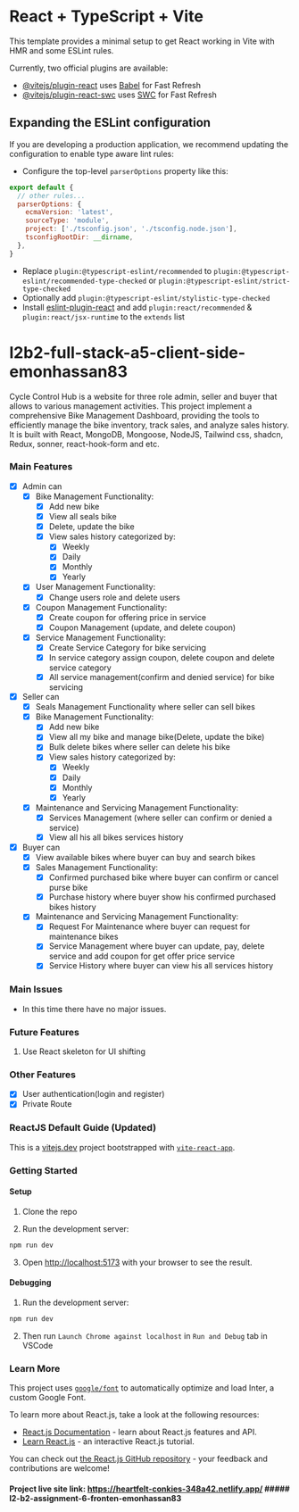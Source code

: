 # React + TypeScript + Vite

This template provides a minimal setup to get React working in Vite with HMR and some ESLint rules.

Currently, two official plugins are available:

- [@vitejs/plugin-react](https://github.com/vitejs/vite-plugin-react/blob/main/packages/plugin-react/README.md) uses [Babel](https://babeljs.io/) for Fast Refresh
- [@vitejs/plugin-react-swc](https://github.com/vitejs/vite-plugin-react-swc) uses [SWC](https://swc.rs/) for Fast Refresh

## Expanding the ESLint configuration

If you are developing a production application, we recommend updating the configuration to enable type aware lint rules:

- Configure the top-level `parserOptions` property like this:

```js
export default {
  // other rules...
  parserOptions: {
    ecmaVersion: 'latest',
    sourceType: 'module',
    project: ['./tsconfig.json', './tsconfig.node.json'],
    tsconfigRootDir: __dirname,
  },
}
```

- Replace `plugin:@typescript-eslint/recommended` to `plugin:@typescript-eslint/recommended-type-checked` or `plugin:@typescript-eslint/strict-type-checked`
- Optionally add `plugin:@typescript-eslint/stylistic-type-checked`
- Install [eslint-plugin-react](https://github.com/jsx-eslint/eslint-plugin-react) and add `plugin:react/recommended` & `plugin:react/jsx-runtime` to the `extends` list
# l2b2-full-stack-a5-client-side-emonhassan83

Cycle Control Hub is a website for three role admin, seller and buyer that allows to various management activities. This project implement a comprehensive Bike Management Dashboard, providing the tools to efficiently manage the bike inventory, track sales, and analyze sales history. It is built with React, MongoDB, Mongoose, NodeJS, Tailwind css, shadcn, Redux, sonner, react-hook-form and etc.

### Main Features
- [x] Admin can
  - [x] Bike Management Functionality:
    - [x] Add new bike
    - [x] View all seals bike
    - [x] Delete, update the bike
    - [x] View sales history categorized by:
      - [x] Weekly
      - [x] Daily
      - [x] Monthly
      - [x] Yearly
  - [x] User Management Functionality:
    - [x] Change users role and delete users
  - [x] Coupon Management Functionality:
    - [x] Create coupon for offering price in service
    - [x] Coupon Management (update, and delete coupon)
  - [x] Service Management Functionality:
    - [x] Create Service Category for bike servicing
    - [x] In service category assign coupon, delete coupon and delete service category
    - [x] All service management(confirm and denied service) for bike servicing

- [x] Seller can
  - [x] Seals Management Functionality where seller can sell bikes
  - [x] Bike Management Functionality:
    - [x] Add new bike
    - [x] View all my bike and manage bike(Delete, update the bike)
    - [x] Bulk delete bikes where seller can delete his bike
    - [x] View sales history categorized by:
      - [x] Weekly
      - [x] Daily
      - [x] Monthly
      - [x] Yearly
  - [x] Maintenance and Servicing Management Functionality:
    - [x] Services Management (where seller can confirm or denied a service)
    - [x] View all his all bikes services history

- [x] Buyer can
  - [x] View available bikes where buyer can buy and search bikes
  - [x] Sales Management Functionality:
    - [x] Confirmed purchased bike where buyer can confirm or cancel purse bike
    - [x] Purchase history where buyer show his confirmed purchased bikes history
  - [x] Maintenance and Servicing Management Functionality:
    - [x] Request For Maintenance where buyer can request for maintenance bikes
    - [x] Service Management where buyer can update, pay, delete service and add coupon for get offer price service
    - [x] Service History where buyer can view his all services history

### Main Issues
* In this time there have no major issues.

### Future Features
1. Use React skeleton for UI shifting

### Other Features
  - [x] User authentication(login and register)
  - [x] Private Route

### ReactJS Default Guide (Updated)

This is a [vitejs.dev](https://vitejs.dev/) project bootstrapped with [`vite-react-app`](https://github.com/vitejs/vite).


### Getting Started

#### Setup

1. Clone the repo

2. Run the development server:

```bash
npm run dev
```

3. Open [http://localhost:5173](http://localhost:5173) with your browser to see the result.

#### Debugging

1. Run the development server:

```bash
npm run dev
```

2. Then run `Launch Chrome against localhost` in `Run and Debug` tab in VSCode

### Learn More

This project uses [`google/font`](https://fonts.google.com/) to automatically optimize and load Inter, a custom Google Font.

To learn more about React.js, take a look at the following resources:

- [React.js Documentation](https://react.dev/learn) - learn about React.js features and API.
- [Learn React.js](https://react.dev/learn) - an interactive React.js tutorial.

You can check out [the React.js GitHub repository](https://github.com/reactjs/react.dev) - your feedback and contributions are welcome!

 #### Project live site link: https://heartfelt-conkies-348a42.netlify.app/ ##### l2-b2-assignment-6-fronten-emonhassan83
